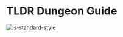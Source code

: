# TLDR Dungeon Guide

[![js-standard-style](https://cdn.rawgit.com/standard/standard/master/badge.svg)](http://standardjs.com)
